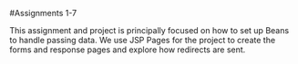 #Assignments 1-7

This assignment and project is principally focused on how to set up Beans to handle passing data.  We use JSP Pages for the project to create the forms and response pages and explore how redirects are sent.
